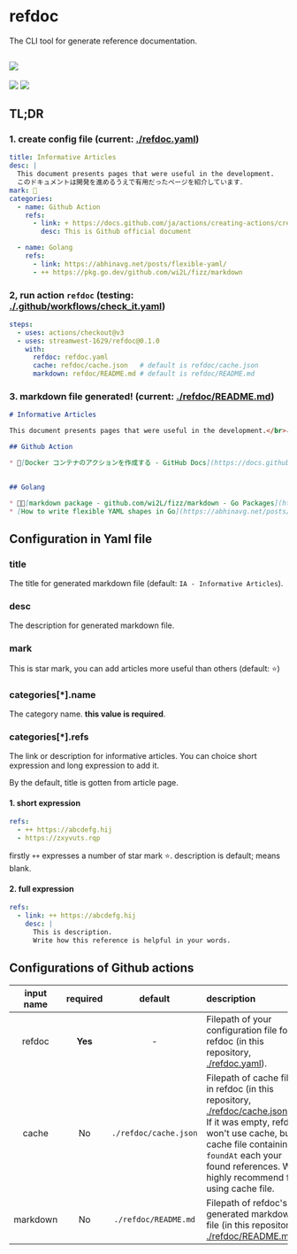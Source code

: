 # refdoc
The CLI tool for generate reference documentation.

[![][badge-workflows-check_it]][workflows-check_it]
---
[![][badge-issues-enhancement]][new-issue-enhancement]
[![][badge-issues-bug]][new-issue-bug]

[badge-workflows-check_it]: https://img.shields.io/github/workflow/status/streamwest-1629/refdoc/Check%20it
[badge-issues-enhancement]: https://img.shields.io/github/issues/streamwest-1629/refdoc/enhancement?label=make%20enhancement&logo=github
[badge-issues-bug]: https://img.shields.io/github/issues/streamwest-1629/refdoc/enhancement?label=found%20bug&logo=github&color=red
[workflows-check_it]: https://github.com/StreamWest-1629/refdoc/actions/workflows/check_it.yaml
[new-issue-enhancement]:https://github.com/streamwest-1629/refdoc/issues/new?template=enhancement.md&labels=enhancement
[new-issue-bug]:https://github.com/streamwest-1629/refdoc/issues/new?template=bugfix.md&labels=bug

## TL;DR
### 1. create config file (current: [./refdoc.yaml])
```yaml
title: Informative Articles
desc: |
  This document presents pages that were useful in the development.
  このドキュメントは開発を進めるうえで有用だったページを紹介しています．
mark: 🥰
categories:
  - name: Github Action
    refs:
      - link: + https://docs.github.com/ja/actions/creating-actions/creating-a-docker-container-action
        desc: This is Github official document

  - name: Golang
    refs:
      - link: https://abhinavg.net/posts/flexible-yaml/
      - ++ https://pkg.go.dev/github.com/wi2L/fizz/markdown
```

### 2, run action `refdoc` (testing: [./.github/workflows/check_it.yaml])
```yaml
steps:
  - uses: actions/checkout@v3
  - uses: streamwest-1629/refdoc@0.1.0
    with:
      refdoc: refdoc.yaml
      cache: refdoc/cache.json   # default is refdoc/cache.json
      markdown: refdoc/README.md # default is refdoc/README.md
```
### 3. markdown file generated! (current: [./refdoc/README.md])
```md
# Informative Articles

This document presents pages that were useful in the development.</br>このドキュメントは開発を進めるうえで有用だったページを紹介しています．</br>

## Github Action

* 🥰[Docker コンテナのアクションを作成する - GitHub Docs](https://docs.github.com/ja/actions/creating-actions/creating-a-docker-container-action)</br>This is Github official document

   
## Golang

* 🥰🥰[markdown package - github.com/wi2L/fizz/markdown - Go Packages](https://pkg.go.dev/github.com/wi2L/fizz/markdown)</br>
* [How to write flexible YAML shapes in Go](https://abhinavg.net/posts/flexible-yaml/)</br>
```

## Configuration in Yaml file
### title
The title for generated markdown file (default: `IA - Informative Articles`).

### desc
The description for generated markdown file.

### mark
This is star mark, you can add articles more useful than others (default: ⭐)

### categories[*].name
The category name. **this value is required**.

### categories[*].refs
The link or description for informative articles. You can choice short expression and long expression to add it.

By the default, title is gotten from article page.

#### 1. short expression
```yaml
refs:
  - ++ https://abcdefg.hij
  - https://zxyvuts.rqp
```

firstly `++` expresses a number of star mark ⭐. description is default; means blank.

#### 2. full expression
```yaml
refs:
  - link: ++ https://abcdefg.hij
    desc: |
      This is description. 
      Write how this reference is helpful in your words.
```

## Configurations of Github actions
| input name | required | default | description
| :--: | :--: | :--: | :---
| refdoc | **Yes** | - | Filepath of your configuration file for refdoc (in this repository, [./refdoc.yaml]).
| cache | No | `./refdoc/cache.json` | Filepath of cache file in refdoc (in this repository, [./refdoc/cache.json]).</br>If it was empty, refdoc won't use cache, but cache file containing `foundAt` each your found references. We highly recommend for using cache file.
| markdown | No | `./refdoc/README.md` | Filepath of refdoc's generated markdown file (in this repository, [./refdoc/README.md]).

[./refdoc.yaml]: ./refdoc.yaml
[./.github/workflows/check_it.yaml]: ./.github/workflows/check_it.yaml#L16-L19
[./refdoc/README.md]: ./refdoc/README.md
[./refdoc/cache.json]: ./refdoc/cache.json
